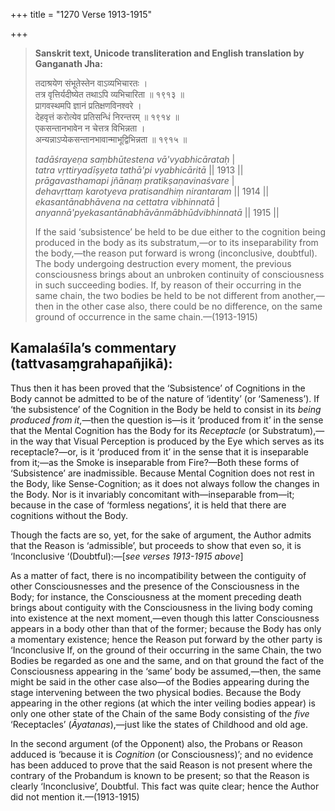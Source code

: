 +++
title = "1270 Verse 1913-1915"

+++
> **Sanskrit text, Unicode transliteration and English translation by Ganganath Jha:** 
>
> तदाश्रयेण संभूतेस्तेन वाऽव्यभिचारतः ।  
> तत्र वृत्तिर्यदीष्येत तथाऽपि व्यभिचारिता ॥ १९१३ ॥  
> प्रागवस्थमपि ज्ञानं प्रतिक्षणविनश्वरे ।  
> देहवृत्तं करोत्येव प्रतिसन्धिं निरन्तरम् ॥ १९१४ ॥  
> एकसन्तानभावेन न चेत्तत्र विभिन्नता ।  
> अन्यन्नाऽप्येकसन्तानभावान्माभूद्विभिन्नता ॥ १९१५ ॥ 
>
> *tadāśrayeṇa saṃbhūtestena vā'vyabhicārataḥ* \|  
> *tatra vṛttiryadīṣyeta tathā'pi vyabhicāritā* \|\| 1913 \|\|  
> *prāgavasthamapi jñānaṃ pratikṣaṇavinaśvare* \|  
> *dehavṛttaṃ karotyeva pratisandhiṃ nirantaram* \|\| 1914 \|\|  
> *ekasantānabhāvena na cettatra vibhinnatā* \|  
> *anyannā'pyekasantānabhāvānmābhūdvibhinnatā* \|\| 1915 \|\| 
>
> If the said ‘subsistence’ be held to be due either to the cognition being produced in the body as its substratum,—or to its inseparability from the body,—the reason put forward is wrong (inconclusive, doubtful). The body undergoing destruction every moment, the previous consciousness brings about an unbroken continuity of consciousness in such succeeding bodies. If, by reason of their occurring in the same chain, the two bodies be held to be not different from another,—then in the other case also, there could be no difference, on the same ground of occurrence in the same chain.—(1913-1915)



## Kamalaśīla’s commentary (tattvasaṃgrahapañjikā):

Thus then it has been proved that the ‘Subsistence’ of Cognitions in the Body cannot be admitted to be of the nature of ‘identity’ (or ‘Sameness’). If ‘the subsistence’ of the Cognition in the Body be held to consist in its *being produced from it*,—then the question is—is it ‘produced from it’ in the sense that the Mental Cognition has the Body for its *Receptacle* (or Substratum),—in the way that Visual Perception is produced by the Eye which serves as its receptacle?—or, is it ‘produced from it’ in the sense that it is inseparable from it;—as the Smoke is inseparable from Fire?—Both these forms of ‘Subsistence’ are inadmissible. Because Mental Cognition does not rest in the Body, like Sense-Cognition; as it does not always follow the changes in the Body. Nor is it invariably concomitant with—inseparable from—it; because in the case of ‘formless negations’, it is held that there are cognitions without the Body.

Though the facts are so, yet, for the sake of argument, the Author admits that the Reason is ‘admissible’, but proceeds to show that even so, it is ‘Inconclusive ‘(Doubtful):—[*see verses 1913-1915 above*]

As a matter of fact, there is no incompatibility between the contiguity of other Consciousnesses and the presence of the Consciousness in the Body; for instance, the Consciousness at the moment preceding death brings about contiguity with the Consciousness in the living body coming into existence at the next moment,—even though this latter Consciousness appears in a body other than that of the former; because the Body has only a momentary existence; hence the Reason put forward by the other party is ‘Inconclusive If, on the ground of their occurring in the same Chain, the two Bodies be regarded as one and the same, and on that ground the fact of the Consciousness appearing in the ‘same’ body be assumed,—then, the same might be said in the other case also—of the Bodies appearing during the stage intervening between the two physical bodies. Because the Body appearing in the other regions (at which the inter veiling bodies appear) is only one other state of the Chain of the same Body consisting of th*e five* ‘Receptacles’ (*Āyatanas*),—just like the states of Childhood and old age.

In the second argument (of the Opponent) also, the Probans or Reason adduced is ‘because it is *Cognition* (or Consciousness)’; and no evidence has been adduced to prove that the said Reason is not present where the contrary of the Probandum is known to be present; so that the Reason is clearly ‘Inconclusive’, Doubtful. This fact was quite clear; hence the Author did not mention it.—(1913-1915)



